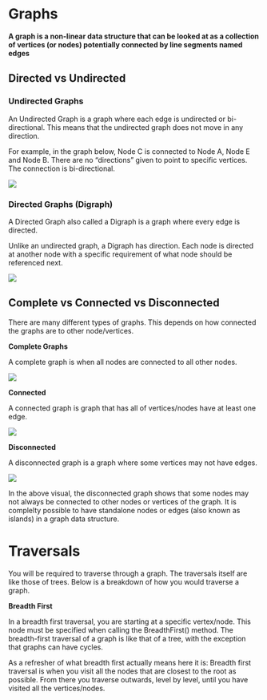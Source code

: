 # Graphs

__**A graph is a non-linear data structure that can be looked at as a collection of vertices (or nodes) potentially connected by line segments named edges**__

## Directed vs Undirected

### Undirected Graphs

An Undirected Graph is a graph where each edge is undirected or bi-directional. This means that the undirected graph does not move in any direction.

For example, in the graph below, Node C is connected to Node A, Node E and Node B. There are no “directions” given to point to specific vertices. The connection is bi-directional.

![](https://codefellows.github.io/common_curriculum/data_structures_and_algorithms/Code_401/class-35/resources/assets/UndirectedGraph.PNG)

### Directed Graphs (Digraph)

A Directed Graph also called a Digraph is a graph where every edge is directed.

Unlike an undirected graph, a Digraph has direction. Each node is directed at another node with a specific requirement of what node should be referenced next.

![](https://codefellows.github.io/common_curriculum/data_structures_and_algorithms/Code_401/class-35/resources/assets/DirectedGraph.PNG)

## Complete vs Connected vs Disconnected

There are many different types of graphs. This depends on how connected the graphs are to other node/vertices.

__Complete Graphs__

A complete graph is when all nodes are connected to all other nodes.

![](https://codefellows.github.io/common_curriculum/data_structures_and_algorithms/Code_401/class-35/resources/assets/CompleteGraph.PNG)

__Connected__

A connected graph is graph that has all of vertices/nodes have at least one edge.

![](https://codefellows.github.io/common_curriculum/data_structures_and_algorithms/Code_401/class-35/resources/assets/ConnectedGraph.PNG)

__Disconnected__

A disconnected graph is a graph where some vertices may not have edges.

![](https://codefellows.github.io/common_curriculum/data_structures_and_algorithms/Code_401/class-35/resources/assets/DisconnectedGraph.PNG)

In the above visual, the disconnected graph shows that some nodes may not always be connected to other nodes or vertices of the graph. It is complelty possible to have standalone nodes or edges (also known as islands) in a graph data structure.


# Traversals

You will be required to traverse through a graph. The traversals itself are like those of trees. Below is a breakdown of how you would traverse a graph.

__Breadth First__

In a breadth first traversal, you are starting at a specific vertex/node. This node must be specified when calling the BreadthFirst() method. The breadth-first traversal of a graph is like that of a tree, with the exception that graphs can have cycles.

As a refresher of what breadth first actually means here it is: Breadth first traversal is when you visit all the nodes that are closest to the root as possible. From there you traverse outwards, level by level, until you have visited all the vertices/nodes.